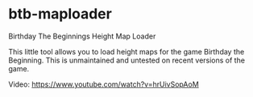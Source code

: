 # btb-maploader
Birthday The Beginnings Height Map Loader

This little tool allows you to load height maps for the game Birthday the Beginning. This is unmaintained and untested on recent versions of the game.

Video: https://www.youtube.com/watch?v=hrUivSopAoM
